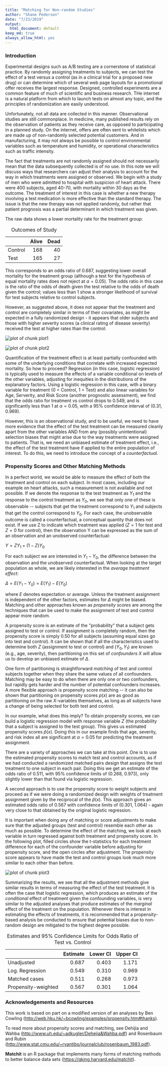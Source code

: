 ```yaml
---
title: "Matching for Non-random Studies"
author: "Shane Pederson"
date: "7/23/2019"
output:
  html_document: default
keep_md: true 
always_allow_html: yes
---
```




### Introduction 

Experimental designs such as A/B testing are a cornerstone of statistical practice.  By randomly assigning treatments to subjects, we can test the effect of a test versus a control (as in a clinical trial for a proposed new drug) or can determine which of several web page layouts for a promotional offer receives the largest response.  Designed, controlled experiments are a common feature of much of scientific and business research.  THe internet is a natural platform from which to launch tests on almost any topic, and the principles of randomization are easily understood.

Unfortunately, not all data are collected in this manner.  Observational studies are still commonplace.  In medicine, many published results rely on the observation of patients as they receive care, as opposed to participating in a planned study.  On the internet, offers are often sent to whitelists which are made up of non-randomly selected potential customers.  And in manufacturing, it may not always be possible to control environmental variables such as temperature and humidity, or operational characteristics such as traffic intensity.  

The fact that treatments are not randomly assigned should not necessarily mean that the data subsequently collected is of no use.  In this note we will discuss ways that researchers can adjust their analysis to account for the way in which treatments were assigned or observed. We begin with a study of men who were admitted to hospital with suspicion of heart attack.  There were 400 subjects, aged 40-70, with mortality within 30 days as the outcome.  The treatment of interest in this case is whether a new therapy involving a test medication is more effective than the standard therapy. The issue is that the new therapy was not applied randomly, but rather that patient prognosis was a partial determinant in which treatment was given.  

The raw data shows a lower mortality rate for the treatment group: 

<table class="table" style="width: auto !important; margin-left: auto; margin-right: auto;">
<caption>Outcomes of Study</caption>
 <thead>
  <tr>
   <th style="text-align:left;">   </th>
   <th style="text-align:right;"> Alive </th>
   <th style="text-align:right;"> Dead </th>
  </tr>
 </thead>
<tbody>
  <tr>
   <td style="text-align:left;"> Control </td>
   <td style="text-align:right;"> 168 </td>
   <td style="text-align:right;"> 40 </td>
  </tr>
  <tr>
   <td style="text-align:left;"> Test </td>
   <td style="text-align:right;"> 165 </td>
   <td style="text-align:right;"> 27 </td>
  </tr>
</tbody>
</table>

This corresponds to an odds ratio of 0.687, suggesting lower overall mortality for the treatment group (although a test for the hypothesis of equal mortality rates does not reject at $\alpha = 0.05$).  The odds ratio in this case is the ratio of the odds of death given the test relative to the odds of death given the control; values less than 1 show a stronger likelihood of survival for test subjects relative to control subjects. 

However, as suggested above, it does not appear that the treatment and control are completely similar in terms of their covariates, as might be expected in a fully randomized design - it appears that older subjects and those with higher severity scores (a clinical rating of disease severity) received the test at higher rates than the control:  

![plot of chunk plot1](/assets/posts/images/2019-7-25/plot1-1.png)

![plot of chunk plot2](/assets/posts/images/2019-7-25/plot2-1.png)

Quantification of the treatment effect is at least partially confounded with some of the underlying conditions that correlate with increased expected mortality.  So how to proceed? Regression (in this case, logistic regression) is typically used to measure the effects of a variable conditional on levels of the other variables, adjusting for inequities in the distributions of the explanatory factors.  Using a logistic regression in this case, with a binary variable for treatment (0 = Control, 1 = Test) and also linear variables for Age, Serverity, and Risk Score (another prognostic assessment), we find that the odds ratio for treatment vs control drops to 0.549, and is significantly less than 1 at $\alpha = 0.05$, with a 95% confidence interval of (0.31, 0.969).  

However, this is an observational study, and to be useful, we need to have more evidence that the effect of the test treatment can be measured cleanly apart from the other variables AND from any (possibly unintentional) selection biases that might arise due to the way treatments were assigned to patients.  That is, we need an unbiased estimate of treatment effect, i.e., the effect of the test treatment have if applied to the entire population of interest.  To do this, we need to introduce the concept of a _counterfactual_.

### Propensity Scores and Other Matching Methods 

In a perfect world, we would be able to measure the effect of both the treatment and control on each subject.  In most cases, including our example on heart attacks, such a measurement is not available and not possible.  If we denote the response to the test treatment as $Y_1$ and the response to the control treatment as $Y_0$, we see that only one of these is observable -- subjects that get the treatment correspond to $Y_1$ and subjects that get the control correspond to $Y_0$.  For each case, the unobservable outcome is called a counterfactual, a conceptual quantity that does not exist.  If we use Z to indicate which treatment was applied ($Z = 1$ for test and $Z = 0$ for control), then the observation Y can be expressed as the sum of an observation and an unobserved counterfactual: 

$Y = Z Y_1 + (1 - Z) Y_0$

For each subject we are interested in $Y_1 - Y_0$, the difference between the observation and the unobserved counterfactual.  When looking at the target population as whole, we are likely interested in the _average treatment effect_: 

$\Delta = E(Y_1 - Y_0) = E(Y_1) - E(Y_0)$

where _E_ denotes expectation or average.  Unless the treatment assignment is independent of the other factors, estimates for $\Delta$ might be biased.  Matching and other approaches known as _propensity scores_ are among the techniques that can be used to make the assignment of test and control appear more random.  

A propensity score is an estimate of the "probability" that a subject gets assigned to test or control.  If assignment is completely random, then the propensity score is simply 0.50 for all subjects (assuming equal sizes go into test and control).  It can be shown that if all the characteristics used to determine both _Z_ (assignment to test or control) and $(Y_0, Y_1)$ are known (e.g., age, severity), then partitioning on this set of _confounders_ _X_ will allow us to develop an unbiased estimate of $\Delta$.  

One form of partitioning is straightforward _matching_ of test and control subjects together when they share the same values of all confounders.  Matching may be easy to do when there are only one or two confounders, but rapidly gets harder and the number of potential confounders increases.  A more flexible approach is propensity score matching -- it can also be shown that partitioning on propensity scores $p(x)$ are as good as partitioning on the raw _X_-variables themselves, as long as all subjects have a change of being selected for both test and control.  

In our example, what does this imply?  To obtain propensity scores, we can build a logistic regression model with response variable _Z_ (the probability that a subject is assigned to the test group).  This gives us estimated propensity scores $\hat{p}(x)$.  Doing this in our example finds that age, severity, and risk index all are significant at $\alpha = 0.05$ for predicting the treatment assignment.  

There are a variety of approaches we can take at this point.  One is to use the estimated propensity scores to match test and control accounts, as if we had conducted a randomized matched pairs design that assigns the test treatment to one subject in each pair.  Doing this we get an estimate of the odds ratio of 0.511, with 95% confidence limits of (0.268, 0.973), only slightly lower than that found via logistic regression. 

A second approach is to use the propensity score to weight subjects and proceed as if we were doing a randomized design with weights of treatment assignment given by the reciprocal of the $\hat{p}(x)$.  This approach gives an estimated odds ratio of 0.567 with confidence limits of (0.301, 1.064) - again very close to that obtained by the original logistic regression.  

It is important when doing any of matching or score adjustments to make sure that the adjusted groups (test and control) resemble each other as much as possible.  To determine the effect of the matching, we look at each variable in turn regressed against both treatment and propensity score.  In the following plot, filled circles show the t-statistics for each treatment difference for each of the confounder variable before adjusting for propensity score, and the open circles after adjustment.  The propensity score appears to have made the test and control groups look much more similar to each other than before.  

![plot of chunk plot3](/assets/posts/images/2019-7-25/plot3-1.png)

Summarizing the results, we see that all the adjustment methods give similar results in terms of measuring the effect of the test treatment.  It is often the case that logistic regression, which produces an estimate of the  _conditional_ effect of treatment given the confounding variables, is very similar to the adjusted analyses that produce estimates of the _marginal_ effect of the treatment on the population.  Whenever there is interest in estimating the effects of treatments, it is recommended that a propensity-based analysis be conducted to ensure that potential biases due to non-random design are mitigated to the highest degree possible.   

<table class="table table-striped" style="margin-left: auto; margin-right: auto;">
<caption>Estimates and 95% Confidence Limits for Odds Ratio of Test vs. Control</caption>
 <thead>
  <tr>
   <th style="text-align:left;">   </th>
   <th style="text-align:right;"> Estimate </th>
   <th style="text-align:right;"> Lower CI </th>
   <th style="text-align:right;"> Upper CI </th>
  </tr>
 </thead>
<tbody>
  <tr>
   <td style="text-align:left;"> Unadjusted </td>
   <td style="text-align:right;"> 0.687 </td>
   <td style="text-align:right;"> 0.403 </td>
   <td style="text-align:right;"> 1.171 </td>
  </tr>
  <tr>
   <td style="text-align:left;"> Log. Regression </td>
   <td style="text-align:right;"> 0.549 </td>
   <td style="text-align:right;"> 0.310 </td>
   <td style="text-align:right;"> 0.969 </td>
  </tr>
  <tr>
   <td style="text-align:left;"> Matched cases </td>
   <td style="text-align:right;"> 0.511 </td>
   <td style="text-align:right;"> 0.268 </td>
   <td style="text-align:right;"> 0.973 </td>
  </tr>
  <tr>
   <td style="text-align:left;"> Propensity-weighted </td>
   <td style="text-align:right;"> 0.567 </td>
   <td style="text-align:right;"> 0.301 </td>
   <td style="text-align:right;"> 1.064 </td>
  </tr>
</tbody>
</table>
   
### Acknowledgements and Resources

This work is based on part on a modified version of an analyses by Ben Cowling (http://web.hku.hk/~bcowling/examples/propensity.htm#thanks).  

To read more about propensity scores and matching, see Dehijia and Wahba (http://www.uh.edu/~adkugler/Dehejia&Wahba.pdf) and Rosenbaum and Rubin (http://www.stat.cmu.edu/~ryantibs/journalclub/rosenbaum_1983.pdf).  

__Matchit__ is an R package that implements many forms of matching methods to better balance data sets (https://gking.harvard.edu/matchit). 

          
